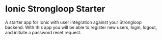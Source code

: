 # Ionic Strongloop Starter

A starter app for Ionic with user integration against your Strongloop backend. With this app you will be able to register new users, login, logout, and initiate a password reset request.
